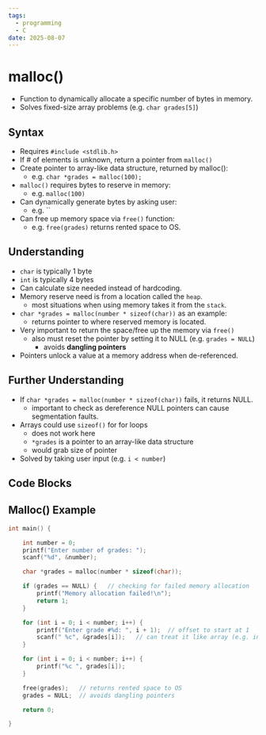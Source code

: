 ```yaml
---
tags:
  - programming
  - C
date: 2025-08-07
---
```

# malloc()

- Function to dynamically allocate a specific number of bytes in memory.
- Solves fixed-size array problems (e.g. `char grades[5]`)
## Syntax

- Requires `#include <stdlib.h>`
- If # of elements is unknown, return a pointer from `malloc()`
- Create pointer to array-like data structure, returned by malloc():
	- e.g. `char *grades = malloc(100);`
- `malloc()` requires bytes to reserve in memory:
	- e.g. `malloc(100)`
- Can dynamically generate bytes by asking user:
	- e.g. ``
- Can free up memory space via `free()` function:
	- e.g. `free(grades)` returns rented space to OS.

## Understanding

- `char` is typically 1 byte
- `int` is typically 4 bytes
- Can calculate size needed instead of hardcoding.
- Memory reserve need is from a location called the `heap`.
	- most situations when using memory takes it from the `stack`.
- `char *grades = malloc(number * sizeof(char))` as an example:
	- returns pointer to where reserved memory is located.
- Very important to return the space/free up the memory via `free()`
	- also must reset the pointer by setting it to NULL (e.g. `grades = NULL`)
		- avoids **dangling pointers**
- Pointers unlock a value at a memory address when de-referenced.
## Further Understanding

- If `char *grades = malloc(number * sizeof(char))` fails, it returns NULL.
	- important to check as dereference NULL pointers can cause segmentation faults.
- Arrays could use `sizeof()` for for loops
	- does not work here
	- `*grades` is a pointer to an array-like data structure
	- would grab size of pointer
- Solved by taking user input (e.g. `i < number`)
## Code Blocks

## Malloc() Example

```c
int main() {

    int number = 0;
    printf("Enter number of grades: ");
    scanf("%d", &number);

    char *grades = malloc(number * sizeof(char));

    if (grades == NULL) {   // checking for failed memory allocation
        printf("Memory allocation failed!\n");
        return 1;
    }    

    for (int i = 0; i < number; i++) {
        printf("Enter grade #%d: ", i + 1);  // offset to start at 1
        scanf(" %c", &grades[i]);   // can treat it like array (e.g. index)
    }

    for (int i = 0; i < number; i++) {
        printf("%c ", grades[i]);
    }

    free(grades);   // returns rented space to OS
    grades = NULL;  // avoids dangling pointers

    return 0;

}
```